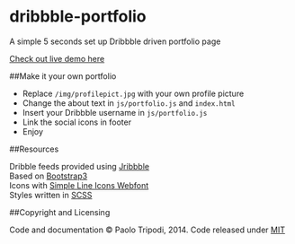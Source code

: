 dribbble-portfolio
==================

A simple 5 seconds set up Dribbble driven portfolio page

<a href="http://www.paolotripodi.com" target="_blank">Check out live demo here</a>

##Make it your own portfolio

- Replace <code>/img/profilepict.jpg</code> with your own profile picture
- Change the about text in <code>js/portfolio.js</code> and <code>index.html</code>
- Insert your Dribbble username in <code>js/portfolio.js</code> 
- Link the social icons in footer
- Enjoy 

##Resources

Dribble feeds provided using <a href="https://github.com/tylergaw/jribbble" target="_blank">Jribbble</a><br />
Based on <a href="getbootstrap.com" target="_blank">Bootstrap3</a><br />
Icons with <a href="http://graphicburger.com/simple-line-icons-webfont/" target="_blank">Simple Line Icons Webfont</a><br />
Styles written in <a href="http://sass-lang.com/" target="_blank">SCSS</a><br /> 

##Copyright and Licensing

Code and documentation © Paolo Tripodi, 2014. 
Code released under <a href="https://github.com/paolotripodi/Landy-v1.0/blob/master/LICENSE.md" alt="MIT Lincense">MIT</a>
